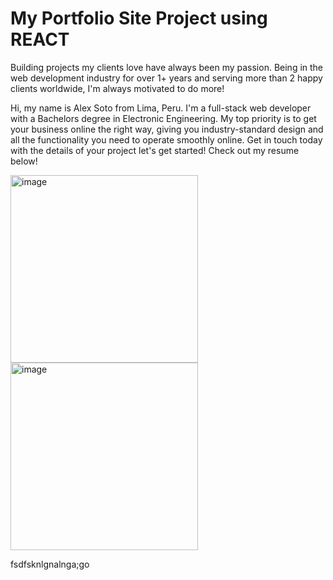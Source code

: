 # My Portfolio Site Project using REACT

Building projects my clients love have always been my passion. Being in the web development industry for over 1+ years and serving more than 2 happy clients worldwide, I'm always motivated to do more!

Hi, my name is Alex Soto from Lima, Peru. I'm a full-stack web developer with a Bachelors degree in Electronic Engineering. My top priority is to get your business online the right way, giving you industry-standard design and all the functionality you need to operate smoothly online. Get in touch today with the details of your project let's get started! Check out my resume below!

<p>
<img width="300" alt="image" src="https://github.com/lexivn/">
<img width="300" alt="image" src="https://github.com/lexivn/">
</p>

fsdfsknlgnalnga;go

